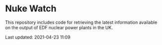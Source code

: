 # Nuke Watch

This repository includes code for retrieving the latest information available on the output of EDF nuclear power plants in the UK.

Last updated: 2021-04-23 11:09